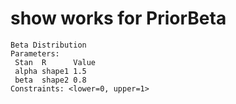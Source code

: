 # show works for PriorBeta

    Beta Distribution
    Parameters:
     Stan  R      Value
     alpha shape1 1.5  
     beta  shape2 0.8  
    Constraints: <lower=0, upper=1>

